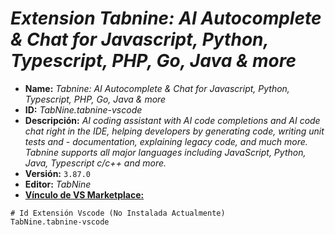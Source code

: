 <!-- Autor: Daniel Benjamin Perez Morales -->
<!-- GitHub: https://github.com/DanielBenjaminPerezMoralesDev13 -->
<!-- Gitlab: https://gitlab.com/DanielBenjaminPerezMoralesDev13 -->
<!-- Correo electrónico: danielperezdev@proton.me -->

# ***Extension Tabnine: AI Autocomplete & Chat for Javascript, Python, Typescript, PHP, Go, Java & more***

- **Name:** *Tabnine: AI Autocomplete & Chat for Javascript, Python, Typescript, PHP, Go, Java & more*
- **ID:** *TabNine.tabnine-vscode*
- **Descripción:** *AI coding assistant with AI code completions and AI code chat right in the IDE, helping developers by generating code, writing unit tests and - documentation, explaining legacy code, and much more. Tabnine supports all major languages including JavaScript, Python, Java, Typescript c/c++ and more.*
- **Versión:** `3.87.0`
- **Editor:** *TabNine*
- **[Vínculo de VS Marketplace:](https://marketplace.visualstudio.com/items?itemName=TabNine.tabnine-vscode "https://marketplace.visualstudio.com/items?itemName=TabNine.tabnine-vscode")**

```plaintext
# Id Extensión Vscode (No Instalada Actualmente)
TabNine.tabnine-vscode
```
